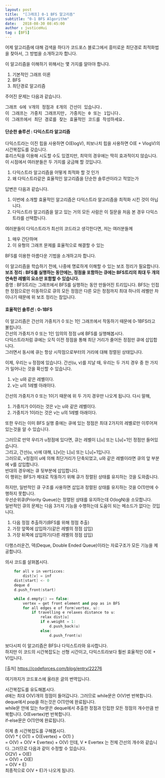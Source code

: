 ```yaml
---
layout: post
title:  "[그래프] 0-1 BFS 알고리즘"
subtitle: "0-1 BFS Algorithm"
date:   2018-08-30 08:45:00
author : justiceHui
tag : [BFS]
---
```


어제 알고리즘에 대해 검색을 하다가 코드포스 블로그에서 흥미로운 최단경로 최적화법을 찾아서, 그 방법을 소개하고자 합니다.

이 알고리즘을 이해하기 위해서는 몇 가지를 알아야 합니다.
1. 기본적인 그래프 이론
2. BFS
3. 최단경로 알고리즘

주어진 문제는 다음과 같습니다.

<pre>
그래프 G에 V개의 정점과 E개의 간선이 있습니다.
이 그래프는 가중치 그래프지만, 가중치는 0 또는 1입니다.
이 그래프에서 최단 경로를 찾는 효율적인 코드를 작성하세요.
</pre>

#### 단순한 솔루션 : 다익스트라 알고리즘<br>
다익스트라는 이진 힙을 사용하면 O(ElogV), 피보나치 힙을 사용하면 O(E + VlogV)의 시간복잡도를 갖습니다.<br>
휴리스틱을 이용해 시도할 수도 있겠지만, 최악의 경우에는 딱히 효과적이지 않습니다.<br>
이 시점에서 여러분들은 두 가지를 궁금해 할 것입니다.
1. 다익스트라 알고리즘을 어떻게 최적화 할 것 인가
2. 왜 다익스트라같은 효율적인 알고리즘을 단순한 솔루션이라고 적었는가

답변은 다음과 같습니다.
1. 이번에 소개할 효율적인 알고리즘은 다익스트라 알고리즘을 최적화 시킨 것이 아닙니다.
2. 다익스트라 알고리즘을 알고 있는 거의 모든 사람은 이 질문을 처음 본 경우 다익스트라를 선택합니다.

여러분들이 다익스트라가 최선의 코드라고 생각한다면, 저는 여러분들께
1. 매우 간단하며
2. 이 유형의 그래프 문제를 효율적으로 해결할 수 있는

BFS를 이용한 아름다운 기법을 소개하고자 합니다.

이 알고리즘을 학습하기 전에, 나중에 명료하게 이해할 수 있는 보조 정리가 필요합니다.<br>
<b>보조 정리 : BFS를 실행하는 동안에는, 정점을 포함하는 큐에는 BFS트리의 최대 두 개의 연속한 레벨의 요소만 포함할 수 있습니다.</b><br>
증명 : BFS트리는 그래프에서 BFS를 실행하는 동안 만들어진 트리입니다. BFS는 인접한 정점으로만 이동하므로 큐의 모든 정점은 다른 모든 정점까지 최대 하나의 레벨만 차이나기 때문에 위 보조 정리는 참입니다.

#### 효율적인 솔루션 : 0-1BFS

이 알고리즘은 간선의 가중치가 0 또는 1인 그래프에서 작동하기 때문에 0-1BFS라고 불립니다.<br>
간선의 가중치가 0 또는 1인 임의의 정점 u에 BFS를 실행해봅시다.<br>
다익스트라처럼 큐에는 오직 이전 정점을 통해 최단 거리가 줄어든 정점만 큐에 삽입합니다.<br>
그러면서 동시에 큐는 항상 시작점으로부터의 거리에 대해 정렬된 상태입니다.

이제, 우리는 u 정점에 있습니다. 간선(u, v)를 지날 때, 우리는 두 가지 경우 중 한 가지가 일어나는 것을 확신할 수 있습니다.
1. v는 u와 같은 레벨이다.
2. v는 u의 1레벨 아래이다.

간선의 가중치가 0 또는 1이기 때문에 위 두 가지 경우만 나오게 됩니다. 다시 말해,
1. 가중치가 0이라는 것은 v는 u와 같은 레벨이다.
2. 가중치가 1이라는 것은 v는 u의 1레벨 아래이다.

또한 우리는 이미 BFS 실행 중에는 큐에 있는 정점은 최대 2가지의 레벨로만 이루어져 있는것을 알 수 있습니다.

그러므로 만약 우리가 u정점에 있다면, 큐는 레벨이 L[u] 또는 L[u]+1인 정점만 들어있습니다.<br>
그리고, 간선(u, v)에 대해, L[v]는 L[u] 또는 L[u]+1입니다.<br>
그러므로, v정점이 u에 의해 최단거리가 단축되었고, u와 같은 레벨이라면 큐의 앞 부분에 v를 삽입합니다.<br>
반대의 경우에는 큐 뒷부분에 삽입합니다.<br>
이 행위는 BFS가 제대로 작동하기 위해 큐가 정렬된 상태를 유지하는 것을 도와줍니다.

하지만, 일반적인 큐 구조를 사용하면 삽입과 정렬된 상태를 유지하는 것을 O(1)만에 수행하지 못합니다.<br>
우선순위큐(Priority Queue)는 정렬된 상태를 유지하는데 O(logN)을 소모합니다.<br>
일반적인 큐의 문제는 다음 3가지 기능을 수행하는데 도움이 되는 메소드가 없다는 것입니다.
1. 다음 정점 추출하기(BFS를 위해 정점 추출)
2. 가장 앞쪽에 삽입하기(같은 레벨의 정점 삽입)
3. 가장 뒤쪽에 삽입하기(다른 레벨의 정점 삽입)

다행스러운건, 덱(Deque, Double Ended Queue)이라는 자료구조가 모든 기능을 제공합니다.

의사 코드를 살펴봅시다.

```cpp
    for all v in verticces:
        dist[v] = inf
    dist[start] <- 0
    deque d
    d.push_front(start)

    while d.empty() == false:
        vertex = get front element and pop as in BFS
        for all edges e of form(vertex, u):
            if travelling e relaxes distance to u:
                relax dist[u]
                if e.weight = 1:
                    d.push_back(u)
                else:
                    d.push_front(u)
```

보다시피 이 알고리즘은 BFS나 다익스트라와 유사합니다.<br>
하지만 이 코드의 시간복잡도는 선형 시간이고, 다익스트라보다 훨씬 효율적인 O(E + V)입니다.

[출처] https://codeforces.com/blog/entry/22276

여기까지가 코드포스에 올라온 글의 번역입니다.

시간복잡도를 유도해봅시다.<br>
d에는 최대 O(V)개의 정점이 들어갑니다. 그러므로 while문은 O(V)번 반복합니다.<br>
deque에서 pop을 하는것은 O(1)안에 완료됩니다.<br>
while문 안에 있는 for문은 deque에서 추출한 정점과 인접한 모든 정점의 개수만큼 반복합니다. O(Evertex)번 반복합니다.<br>
if-else문은 O(1)안에 완료됩니다.

이제 총 시간복잡도를 구해봅시다.<br>
O(V) * { O(1) + O(Evertex) + O(1) }<br>
= O(V) + O(V * Evertex) + O(V) 인데, V * Evertex 는 전체 간선의 개수와 같습니다. 그러므로 다음과 같이 수정할 수 있습니다.<br>
O(2V) + O(E)<br>
= O(V) + O(E)<br>
= O(V + E)<br>
최종적으로 O(V + E)가 나오게 됩니다.
